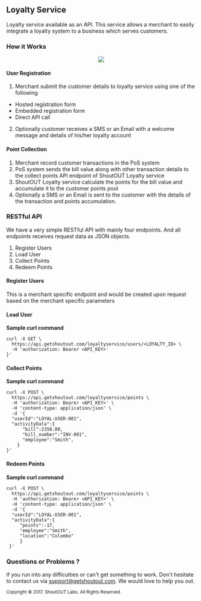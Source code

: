 ## Loyalty Service

Loyalty service available as an API. This service allows a merchant to easily integrate a loyalty system to a business which serves customers.

### <a id="#rH"></a>How it Works

<div style="text-align:center"><img src ="http://developers.getshoutout.com/images/Loyalty_Service_Overview.png" /></div>

#### User Registration

 1. Merchant submit the customer details to loyalty service using one of the following
 - Hosted registration form
 - Embedded registration form
 - Direct API call
 2. Optionally customer receives a SMS or an Email with a welcome message and details of his/her loyalty account

#### Point Collection

1. Merchant record customer transactions in the PoS system
2. PoS system sends the bill value along with other transaction details to the collect points API endpoint of ShoutOUT Loyalty service
3. ShoutOUT Loyalty service calculate the points for the bill value and accumulate it to the customer points pool
4. Optionally a SMS or an Email is sent to the customer with the details of the transaction and points accumulation.

### <a id="#rA"></a>RESTful API

We have a very simple RESTful API with mainly four endpoints. And all endpoints receives request data as JSON objects.

 1. Register Users
 2. Load User
 3. Collect Points
 4. Redeem Points

#### <a id="#1"></a>Register Users

This is a merchant specific endpoint and would be created upon request based on the merchant specific parameters

#### <a id="#2"></a>Load User

**Sample curl command**

```curl
curl -X GET \
  https://api.getshoutout.com/loyaltyservice/users/<LOYALTY_ID> \
  -H 'authorization: Bearer <API_KEY>'
}'
```

#### <a id="#3"></a>Collect Points

**Sample curl command**

```curl
curl -X POST \
  https://api.getshoutout.com/loyaltyservice/points \
  -H 'authorization: Bearer <API_KEY>' \
  -H 'content-type: application/json' \
  -d '{
  "userId":"LOYAL-USER-001",
  "activityData":{
	  "bill":2350.00,
	  "bill_number":"INV-001",
	  "employee":"Smith",
	}
}'
```

#### <a id="#4"></a>Redeem Points

**Sample curl command**

```curl
curl -X POST \
  https://api.getshoutout.com/loyaltyservice/points \
  -H 'authorization: Bearer <API_KEY>' \
  -H 'content-type: application/json' \
  -d '{
  "userId":"LOYAL-USER-001",
  "activityData":{
	 "points":-17,
	 "employee":"Smith",
	 "location":"Colombo"
	 }
 }'
```

### Questions or Problems ?

If you run into any difficulties or can't get something to work. Don't hesitate to contact us via <support@getshoutout.com>. We would love to help you out.

<small>Copyright © 2017. ShoutOUT Labs. All Rights Reserved.</small>